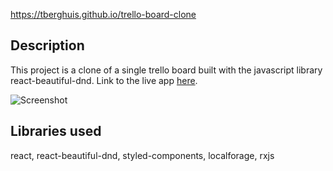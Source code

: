 https://tberghuis.github.io/trello-board-clone
## Description
This project is a clone of a single trello board built with the javascript library react-beautiful-dnd. Link to the live app [here](https://tberghuis.github.io/trello-board-clone).

![Screenshot](https://raw.githubusercontent.com/tberghuis/trello-board-clone/master/screenshot.png)


## Libraries used
react, react-beautiful-dnd, styled-components, localforage, rxjs